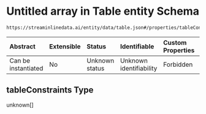# Untitled array in Table entity Schema

```txt
https://streaminlinedata.ai/entity/data/table.json#/properties/tableConstraints
```



| Abstract            | Extensible | Status         | Identifiable            | Custom Properties | Additional Properties | Access Restrictions | Defined In                                                                          |
| :------------------ | :--------- | :------------- | :---------------------- | :---------------- | :-------------------- | :------------------ | :---------------------------------------------------------------------------------- |
| Can be instantiated | No         | Unknown status | Unknown identifiability | Forbidden         | Allowed               | none                | [createTable.json*](../out/schema/api/data/createTable.json "open original schema") |

## tableConstraints Type

unknown\[]
